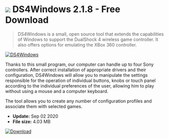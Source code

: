 # ![](https://cdn.softexe.net/static/icon/9/ds4windows-8177.png) DS4Windows 2.1.8 - Free Download

> DS4Windows is a small, open source tool that extends the capabilities of Windows to support the DualShock 4 wireless game controller. It also offers options for emulating the XBox 360 controller.

[![DS4Windows](https://gallery.dpcdn.pl/imgc/Tools/81459/g_-_420x350_1.5_-_x2afbf95c-d597-4ebb-8ea4-9a3dd12633ac.png)](https://softexe.net/win/system/control/ds4windows:hpgg.html)

Thanks to this small program, our computer can handle up to four Sony controllers. After correct installation of appropriate drivers and their configuration, DS4Windows will allow you to manipulate the settings responsible for the operation of individual buttons, knobs or touch panel according to the individual preferences of the user, allowing him to play without using a mouse and a computer keyboard.
 
 The tool allows you to create any number of configuration profiles and associate them with selected games.


- **Update:** Sep 02 2020
- **File size:** 4.03 MB

[![Download](https://cdn.softexe.net/static/img/download.png)](https://softexe.net/win/system/control/ds4windows:hpgg.html)

